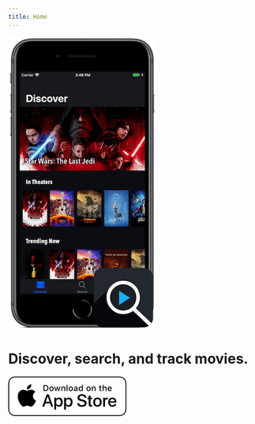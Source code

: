 ```yaml
---
title: Home
---
```


![screenshot](../../images/cinesearch/screenshot.png)

# Discover, search, and track movies.

[![Download on App Store](../../images/appstore_white.svg)](https://apps.apple.com/tt/app/cinesearch/id1300312387)
